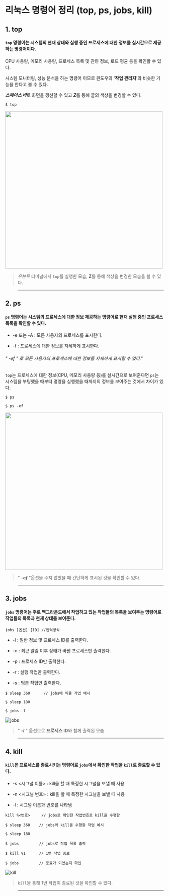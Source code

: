 리눅스 명령어 정리 (top, ps, jobs, kill)
========

## 1. top

#### `top` 명령어는 시스템의 현재 상태와 실행 중인 프로세스에 대한 정보를 실시간으로 제공하는 명령어이다.

CPU 사용량, 메모리 사용량, 프로세스 목록 및 관련 정보, 로드 평균 등을 확인할 수 있다.

시스템 모니터링, 성능 분석을 하는 명령어 이므로 윈도우의 '**작업 관리자**'와 비슷한 기능을 한다고 볼 수 있다.

***스페이스 바***로 화면을 갱신할 수 있고 ***Z***를 통해 글의 색상을 변경할 수 있다.

```
$ top
```

<img src="https://github.com/A20233174/study_opensource/assets/133977632/649558a1-4638-4eb7-9eaf-cbfca68d14bd" width="500" height="500">

> *우분투* 터미널에서 `top`를 실행한 모습, **Z**를 통해 색상을 변경한 모습을 볼 수 있다.

>***

## 2. ps

#### `ps` 명령어는 시스템의 프로세스에 대한 정보 제공하는 명령어로 현재 실행 중인 프로세스 목록을 확인할 수 있다.

- -e 또는 -A : 모든 사용자의 프로세스를 표시한다.

- -f : 프로세스에 대한 정보를 자세하게 표시한다.

###### *" -ef " 로 모든 사용자의 프로세스에 대한 정보를 자세하게 표시할 수 있다."*

`top`는 프로세스에 대한 정보(CPU, 메모리 사용량 등)를 실시간으로 보여준다면
`ps`는 시스템을 부팅했을 때부터 명령을 실행했을 때까지의 정보를 보여주는 것에서 차이가 있다.

```
$ ps

$ ps -ef
```

<img src="https://github.com/A20233174/study_opensource/assets/133977632/81aabed6-1902-467c-94c6-3cf76636535b" width="500" height="500">

> " ***-ef*** "옵션을 주지 않았을 때 간단하게 표시된 것을 확인할 수 있다.

>***

## 3. jobs


#### `jobs` 명령어는 주로 백그라운드에서 작업하고 있는 작업들의 목록을 보여주는 명령어로 작업들의 목록과 현재 상태를 보여준다.

` jobs [옵션] [ID] //입력방식 `

* -l : 일반 정보 및 프로세스 ID를 출력한다.

* -n : 최근 알림 이후 상태가 바뀐 프로세스만 출력한다.

* -p : 프로세스 ID만 출력한다.

* -r : 실행 작업만 출력한다.

* -s : 멈춘 작업만 출력한다.

```
$ sleep 360      // jobs에 띄울 작업 예시

$ sleep 180

$ jobs -l
```
![jobs](https://github.com/A20233174/study_opensource/assets/133977632/75f3cf73-70cf-4592-a73b-5a46cbc5dc2d)

> " ***-l*** " 옵션으로 **프로세스 ID**와 함께 출력된 모습

>***

## 4. kill


#### `kill`은 프로세스를 종료시키는 명령어로 `jobs`에서 확인한 작업을 `kill`로 종료할 수 있다.

+ -s <시그널 이름> : kill을 할 때 특정한 시그널을 보낼 때 사용

+ -n <시그널 번호> : kill을 할 때 특정한 시그널을 보낼 때 사용

+ -l : 시그널 이름과 번호를 나타냄

`kill %<번호>     // jobs로 확인한 작업번호로 kill을 수행함`

```
$ sleep 360    // jobs와 kill을 수행할 작업 예시

$ sleep 180

$ jobs         // jobs로 작업 목록 출력

$ kill %1      // 1번 작업 종료

$ jobs         // 종료가 되었는지 확인
```

![kill](https://github.com/A20233174/study_opensource/assets/133977632/bed4a789-9ff5-42c8-8270-8b2460983b9b)

> `kill`을 통해 1번 작업이 종료된 것을 확인할 수 있다.

>***
